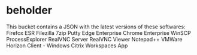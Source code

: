 # beholder
This bucket contains a JSON with the latest versions of these softwares:
Firefox ESR
Filezilla
7zip
Putty
Edge Enterprise
Chrome Enterprise
WinSCP
ProcessExplorer
RealVNC Server
RealVNC Viewer
Notepad++
VMWare Horizon Client - Windows
Citrix Workspaces App